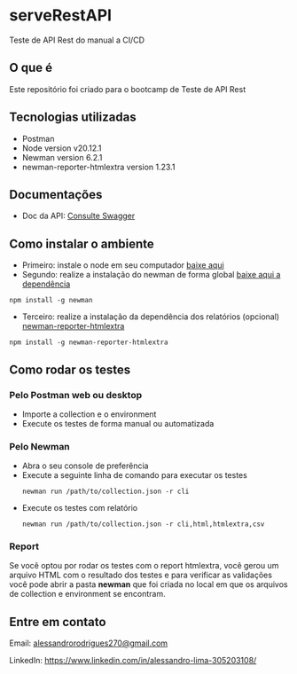 # serveRestAPI

Teste de API Rest do manual a CI/CD

## O que é

Este repositório foi criado para o bootcamp de Teste de API Rest

## Tecnologias utilizadas

- Postman
- Node version v20.12.1
- Newman version 6.2.1
- newman-reporter-htmlextra version 1.23.1


## Documentações

- Doc da API: [Consulte Swagger](https://serverest.dev/#/)


## Como instalar o ambiente

- Primeiro: instale o node em seu computador [baixe aqui](https://nodejs.org/en/download)
- Segundo: realize a instalação do newman de forma global [baixe aqui a dependência](https://www.npmjs.com/package/newman)
```
npm install -g newman
```
- Terceiro: realize a instalação da dependência dos relatórios (opcional) [newman-reporter-htmlextra](https://www.npmjs.com/package/newman-reporter-htmlextra)
```
npm install -g newman-reporter-htmlextra
```

## Como rodar os testes

### Pelo Postman web ou desktop

- Importe a collection e o environment
- Execute os testes de forma manual ou automatizada

### Pelo Newman

- Abra o seu console de preferência
- Execute a seguinte linha de comando para executar os testes
  ```
  newman run /path/to/collection.json -r cli
  ```
- Execute os testes com relatório
  ```
  newman run /path/to/collection.json -r cli,html,htmlextra,csv
  ```
  
### Report

Se você optou por rodar os testes com o report htmlextra, você gerou um arquivo HTML com o resultado dos testes e para verificar as validações você pode abrir a pasta **newman** que foi criada no local em que os arquivos de collection e environment se encontram.


## Entre em contato

Email: alessandrorodrigues270@gmail.com

LinkedIn: https://www.linkedin.com/in/alessandro-lima-305203108/
